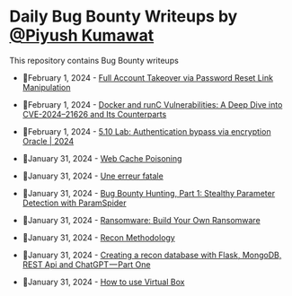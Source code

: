 # Daily Bug Bounty Writeups by [@Piyush Kumawat](https://twitter.com/piyush_supiy) 
This repository contains Bug Bounty writeups

<!-- BLOG-POST-LIST:START -->
 - 💯February 1, 2024 - [Full Account Takeover via Password Reset Link Manipulation](https://ikhaleelkhan.medium.com/full-account-takeover-via-password-reset-link-manipulation-840fb9402967?source=rss------bug_bounty-5) 

 - 💯February 1, 2024 - [Docker and runC Vulnerabilities: A Deep Dive into CVE-2024–21626 and Its Counterparts](https://medium.com/@elniak/docker-and-runc-vulnerabilities-a-deep-dive-into-cve-2024-21626-and-its-counterparts-4ca24e7d7aa1?source=rss------bug_bounty-5) 

 - 💯February 1, 2024 - [5.10 Lab: Authentication bypass via encryption Oracle | 2024](https://cyberw1ng.medium.com/5-10-lab-authentication-bypass-via-encryption-oracle-2024-b15f1879a30b?source=rss------bug_bounty-5) 

 - 💯January 31, 2024 - [Web Cache Poisoning](https://k4gur4.medium.com/web-cache-poisoning-04fea694708e?source=rss------bug_bounty-5) 

 - 💯January 31, 2024 - [Une erreur fatale](https://mr0me.medium.com/salut-a2c0cf7cfb4c?source=rss------bug_bounty-5) 

 - 💯January 31, 2024 - [Bug Bounty Hunting, Part 1: Stealthy Parameter Detection with ParamSpider](https://medium.com/master-hackers/bug-bounty-hunting-part-1-stealthy-parameter-detection-with-paramspider-28e8ae3af5d4?source=rss------bug_bounty-5) 

 - 💯January 31, 2024 - [Ransomware: Build Your Own Ransomware](https://medium.com/master-hackers/ransomware-build-your-own-ransomware-b8002b355300?source=rss------bug_bounty-5) 

 - 💯January 31, 2024 - [Recon Methodology](https://medium.com/@alanvv03/recon-methodology-6626fea2e6ed?source=rss------bug_bounty-5) 

 - 💯January 31, 2024 - [Creating a recon database with Flask, MongoDB, REST Api and ChatGPT — Part One](https://medium.com/@aliraah/creating-a-recon-database-with-flask-mongodb-rest-api-and-chatgpt-part-one-77ec3fd3b914?source=rss------bug_bounty-5) 

 - 💯January 31, 2024 - [How to use Virtual Box](https://medium.com/@joshdesharnais1/how-to-use-virtual-box-f3b66be0d9d7?source=rss------bug_bounty-5) 
<!-- BLOG-POST-LIST:END -->
